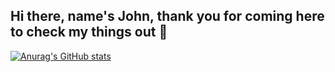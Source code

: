 ## Hi there, name's John, thank you for coming here to check my things out 👋

[![Anurag's GitHub stats](https://github-readme-stats.vercel.app/api?username=johnwalker189)](https://github.com/johnwalker1189/github-readme-stats)
